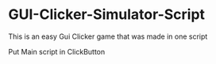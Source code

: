 # GUI-Clicker-Simulator-Script

This is an easy Gui Clicker game that was made in one script

Put Main script in ClickButton
